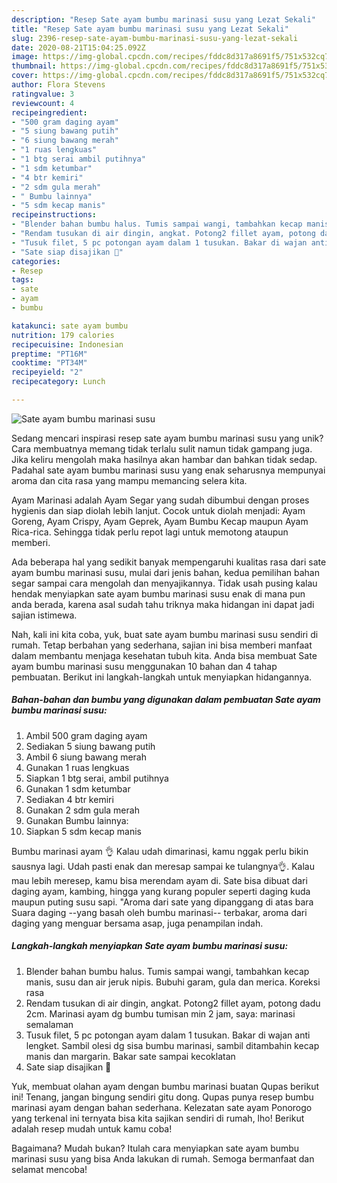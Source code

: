 ```yaml
---
description: "Resep Sate ayam bumbu marinasi susu yang Lezat Sekali"
title: "Resep Sate ayam bumbu marinasi susu yang Lezat Sekali"
slug: 2396-resep-sate-ayam-bumbu-marinasi-susu-yang-lezat-sekali
date: 2020-08-21T15:04:25.092Z
image: https://img-global.cpcdn.com/recipes/fddc8d317a8691f5/751x532cq70/sate-ayam-bumbu-marinasi-susu-foto-resep-utama.jpg
thumbnail: https://img-global.cpcdn.com/recipes/fddc8d317a8691f5/751x532cq70/sate-ayam-bumbu-marinasi-susu-foto-resep-utama.jpg
cover: https://img-global.cpcdn.com/recipes/fddc8d317a8691f5/751x532cq70/sate-ayam-bumbu-marinasi-susu-foto-resep-utama.jpg
author: Flora Stevens
ratingvalue: 3
reviewcount: 4
recipeingredient:
- "500 gram daging ayam"
- "5 siung bawang putih"
- "6 siung bawang merah"
- "1 ruas lengkuas"
- "1 btg serai ambil putihnya"
- "1 sdm ketumbar"
- "4 btr kemiri"
- "2 sdm gula merah"
- " Bumbu lainnya"
- "5 sdm kecap manis"
recipeinstructions:
- "Blender bahan bumbu halus. Tumis sampai wangi, tambahkan kecap manis, susu dan air jeruk nipis. Bubuhi garam, gula dan merica. Koreksi rasa"
- "Rendam tusukan di air dingin, angkat. Potong2 fillet ayam, potong dadu 2cm. Marinasi ayam dg bumbu tumisan min 2 jam, saya: marinasi semalaman"
- "Tusuk filet, 5 pc potongan ayam dalam 1 tusukan. Bakar di wajan anti lengket. Sambil olesi dg sisa bumbu marinasi, sambil ditambahin kecap manis dan margarin. Bakar sate sampai kecoklatan"
- "Sate siap disajikan 🥰"
categories:
- Resep
tags:
- sate
- ayam
- bumbu

katakunci: sate ayam bumbu 
nutrition: 179 calories
recipecuisine: Indonesian
preptime: "PT16M"
cooktime: "PT34M"
recipeyield: "2"
recipecategory: Lunch

---
```



![Sate ayam bumbu marinasi susu](https://img-global.cpcdn.com/recipes/fddc8d317a8691f5/751x532cq70/sate-ayam-bumbu-marinasi-susu-foto-resep-utama.jpg)

Sedang mencari inspirasi resep sate ayam bumbu marinasi susu yang unik? Cara membuatnya memang tidak terlalu sulit namun tidak gampang juga. Jika keliru mengolah maka hasilnya akan hambar dan bahkan tidak sedap. Padahal sate ayam bumbu marinasi susu yang enak seharusnya mempunyai aroma dan cita rasa yang mampu memancing selera kita.

Ayam Marinasi adalah Ayam Segar yang sudah dibumbui dengan proses hygienis dan siap diolah lebih lanjut. Cocok untuk diolah menjadi: Ayam Goreng, Ayam Crispy, Ayam Geprek, Ayam Bumbu Kecap maupun Ayam Rica-rica. Sehingga tidak perlu repot lagi untuk memotong ataupun memberi.

Ada beberapa hal yang sedikit banyak mempengaruhi kualitas rasa dari sate ayam bumbu marinasi susu, mulai dari jenis bahan, kedua pemilihan bahan segar sampai cara mengolah dan menyajikannya. Tidak usah pusing kalau hendak menyiapkan sate ayam bumbu marinasi susu enak di mana pun anda berada, karena asal sudah tahu triknya maka hidangan ini dapat jadi sajian istimewa.


Nah, kali ini kita coba, yuk, buat sate ayam bumbu marinasi susu sendiri di rumah. Tetap berbahan yang sederhana, sajian ini bisa memberi manfaat dalam membantu menjaga kesehatan tubuh kita. Anda bisa membuat Sate ayam bumbu marinasi susu menggunakan 10 bahan dan 4 tahap pembuatan. Berikut ini langkah-langkah untuk menyiapkan hidangannya.

<!--inarticleads1-->

##### Bahan-bahan dan bumbu yang digunakan dalam pembuatan Sate ayam bumbu marinasi susu:

1. Ambil 500 gram daging ayam
1. Sediakan 5 siung bawang putih
1. Ambil 6 siung bawang merah
1. Gunakan 1 ruas lengkuas
1. Siapkan 1 btg serai, ambil putihnya
1. Gunakan 1 sdm ketumbar
1. Sediakan 4 btr kemiri
1. Gunakan 2 sdm gula merah
1. Gunakan  Bumbu lainnya:
1. Siapkan 5 sdm kecap manis


Bumbu marinasi ayam 👌 Kalau udah dimarinasi, kamu nggak perlu bikin sausnya lagi. Udah pasti enak dan meresap sampai ke tulangnya👌. Kalau mau lebih meresep, kamu bisa merendam ayam di. Sate bisa dibuat dari daging ayam, kambing, hingga yang kurang populer seperti daging kuda maupun puting susu sapi. &#34;Aroma dari sate yang dipanggang di atas bara Suara daging --yang basah oleh bumbu marinasi-- terbakar, aroma dari daging yang menguar bersama asap, juga penampilan indah. 

<!--inarticleads2-->

##### Langkah-langkah menyiapkan Sate ayam bumbu marinasi susu:

1. Blender bahan bumbu halus. Tumis sampai wangi, tambahkan kecap manis, susu dan air jeruk nipis. Bubuhi garam, gula dan merica. Koreksi rasa
1. Rendam tusukan di air dingin, angkat. Potong2 fillet ayam, potong dadu 2cm. Marinasi ayam dg bumbu tumisan min 2 jam, saya: marinasi semalaman
1. Tusuk filet, 5 pc potongan ayam dalam 1 tusukan. Bakar di wajan anti lengket. Sambil olesi dg sisa bumbu marinasi, sambil ditambahin kecap manis dan margarin. Bakar sate sampai kecoklatan
1. Sate siap disajikan 🥰


Yuk, membuat olahan ayam dengan bumbu marinasi buatan Qupas berikut ini! Tenang, jangan bingung sendiri gitu dong. Qupas punya resep bumbu marinasi ayam dengan bahan sederhana. Kelezatan sate ayam Ponorogo yang terkenal ini ternyata bisa kita sajikan sendiri di rumah, lho! Berikut adalah resep mudah untuk kamu coba! 

Bagaimana? Mudah bukan? Itulah cara menyiapkan sate ayam bumbu marinasi susu yang bisa Anda lakukan di rumah. Semoga bermanfaat dan selamat mencoba!
